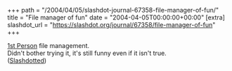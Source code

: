 +++
path = "/2004/04/05/slashdot-journal-67358-file-manager-of-fun/"
title = "File manager of fun"
date = "2004-04-05T00:00:00+00:00"
[extra]
slashdot_url = "https://slashdot.org/journal/67358/file-manager-of-fun"
+++

<p><a href="http://www.forchheimer.se/bfm/">1st Person</a> file management.<br>Didn't bother trying it, it's still funny even if it isn't true.<br>(<a href="http://slashdot.org/article.pl?sid=04/04/04/1621251">Slashdotted</a>)</p>

